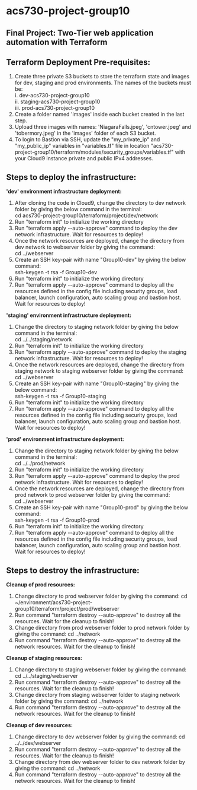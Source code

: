 # acs730-project-group10


Final Project: Two-Tier web application automation with Terraform
-----------------------------------------------------------------


Terraform Deployment Pre-requisites:
-----------------------------------
1. Create three private S3 buckets to store the terraform state and images for dev, staging and prod environments. The names of the buckets must be:  
    i. dev-acs730-project-group10  
    ii. staging-acs730-project-group10  
    iii. prod-acs730-project-group10  
2. Create a folder named 'images' inside each bucket created in the last step. 
3. Upload three images with names: 'NiagaraFalls.jpeg', 'cntower.jpeg' and 'tobermory.jpeg' in the 'images' folder of each S3 bucket.
4. To login to Bastion via SSH, update the "my_private_ip" and "my_public_ip" variables in "variables.tf" file in location "acs730-project-group10/terraform/modules/security_groups/variables.tf" with your Cloud9 instance private and public IPv4 addresses.


Steps to deploy the infrastructure:
----------------------------------

**'dev' environment infrastructure deployment:**
1. After cloning the code in Cloud9, change the directory to dev network folder by giving the below command in the terminal:  
    cd acs730-project-group10/terraform/project/dev/network
2. Run "terraform init" to initialize the working directory
3. Run "terraform apply --auto-approve" command to deploy the dev network infrastructure. Wait for resources to deploy!
4. Once the network resources are deployed, change the directory from dev network to webserver folder by giving the command:  
    cd ../webserver
5. Create an SSH key-pair with name "Group10-dev" by giving the below command:  
    ssh-keygen -t rsa -f Group10-dev  
6. Run "terraform init" to initialize the working directory
7. Run "terraform apply --auto-approve" command to deploy all the resources defined in the config file including security groups, load balancer, launch configuration, auto scaling group and bastion host. Wait for resources to deploy!

**'staging' environment infrastructure deployment:** 
1. Change the directory to staging network folder by giving the below command in the terminal:  
    cd ../../staging/network
2. Run "terraform init" to initialize the working directory
3. Run "terraform apply --auto-approve" command to deploy the staging network infrastructure. Wait for resources to deploy!
4. Once the network resources are deployed, change the directory from staging network to staging webserver folder by giving the command:  
    cd ../webserver
5. Create an SSH key-pair with name "Group10-staging" by giving the below command:  
    ssh-keygen -t rsa -f Group10-staging
6. Run "terraform init" to initialize the working directory
7. Run "terraform apply --auto-approve" command to deploy all the resources defined in the config file including security groups, load balancer, launch configuration, auto scaling group and bastion host. Wait for resources to deploy!

**'prod' environment infrastructure deployment:** 
1. Change the directory to staging network folder by giving the below command in the terminal:  
    cd ../../prod/network  
2. Run "terraform init" to initialize the working directory
3. Run "terraform apply --auto-approve" command to deploy the prod network infrastructure. Wait for resources to deploy!
4. Once the network resources are deployed, change the directory from prod network to prod webserver folder by giving the command:  
    cd ../webserver  
5. Create an SSH key-pair with name "Group10-prod" by giving the below command:  
    ssh-keygen -t rsa -f Group10-prod  
6. Run "terraform init" to initialize the working directory
7. Run "terraform apply --auto-approve" command to deploy all the resources defined in the config file including security groups, load balancer, launch configuration, auto scaling group and bastion host. Wait for resources to deploy!


Steps to destroy the infrastructure:
------------------------------------

**Cleanup of prod resources:**
1. Change directory to prod webserver folder by giving the command: cd ~/environment/acs730-project-group10/terraform/project/prod/webserver
2. Run command "terraform destroy --auto-approve" to destroy all the resources. Wait for the cleanup to finish!
3. Change directory from prod webserver folder to prod network folder by giving the command: cd ../network
4. Run command "terraform destroy --auto-approve" to destroy all the network resources. Wait for the cleanup to finish!

**Cleanup of staging resources:**
1. Change directory to staging webserver folder by giving the command: cd ../../staging/webserver
2. Run command "terraform destroy --auto-approve" to destroy all the resources. Wait for the cleanup to finish!
3. Change directory from staging webserver folder to staging network folder by giving the command: cd ../network
4. Run command "terraform destroy --auto-approve" to destroy all the network resources. Wait for the cleanup to finish!

**Cleanup of dev resources:**
1. Change directory to dev webserver folder by giving the command: cd ../../dev/webserver
2. Run command "terraform destroy --auto-approve" to destroy all the resources. Wait for the cleanup to finish!
3. Change directory from dev webserver folder to dev network folder by giving the command: cd ../network
4. Run command "terraform destroy --auto-approve" to destroy all the network resources. Wait for the cleanup to finish!
 
